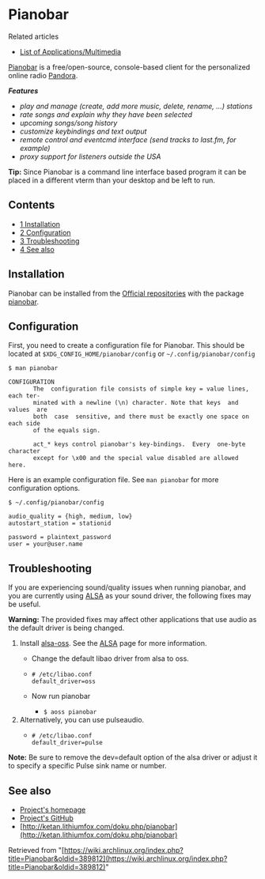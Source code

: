 # Pianobar

Related articles

*   [List of Applications/Multimedia](/index.php/List_of_Applications/Multimedia "List of Applications/Multimedia")

[Pianobar](http://6xq.net/projects/pianobar/) is a free/open-source, console-based client for the personalized online radio [Pandora](http://www.pandora.com/).

_**Features**_

*   _play and manage (create, add more music, delete, rename, ...) stations_
*   _rate songs and explain why they have been selected_
*   _upcoming songs/song history_
*   _customize keybindings and text output_
*   _remote control and eventcmd interface (send tracks to last.fm, for example)_
*   _proxy support for listeners outside the USA_

**Tip:** Since Pianobar is a command line interface based program it can be placed in a different vterm than your desktop and be left to run.

## Contents

*   [1 Installation](#Installation)
*   [2 Configuration](#Configuration)
*   [3 Troubleshooting](#Troubleshooting)
*   [4 See also](#See_also)

## Installation

Pianobar can be installed from the [Official repositories](/index.php/Official_repositories "Official repositories") with the package [pianobar](https://www.archlinux.org/packages/?name=pianobar).

## Configuration

First, you need to create a configuration file for Pianobar. This should be located at `$XDG_CONFIG_HOME/pianobar/config` or `~/.config/pianobar/config`

 `$ man pianobar` 

```
CONFIGURATION
       The  configuration file consists of simple key = value lines, each ter‐
       minated with a newline (\n) character. Note that keys  and  values  are
       both  case  sensitive, and there must be exactly one space on each side
       of the equals sign.

       act_* keys control pianobar's key-bindings.  Every  one-byte  character
       except for \x00 and the special value disabled are allowed here.
```

Here is an example configuration file. See `man pianobar` for more configuration options.

 `$ ~/.config/pianobar/config` 

```
audio_quality = {high, medium, low}
autostart_station = stationid

password = plaintext_password
user = your@user.name
```

## Troubleshooting

If you are experiencing sound/quality issues when running pianobar, and you are currently using [ALSA](/index.php/ALSA "ALSA") as your sound driver, the following fixes may be useful.

**Warning:** The provided fixes may affect other applications that use audio as the default driver is being changed.

1.  Install [alsa-oss](https://www.archlinux.org/packages/?name=alsa-oss). See the [ALSA](/index.php/ALSA "ALSA") page for more information.
    *   Change the default libao driver from alsa to oss.
    *   ```
        # /etc/libao.conf
        default_driver=oss
        ```

    *   Now run pianobar
        *   `$ aoss pianobar` 
2.  Alternatively, you can use pulseaudio.
    *   ```
        # /etc/libao.conf
        default_driver=pulse
        ```

**Note:** Be sure to remove the dev=default option of the alsa driver or adjust it to specify a specific Pulse sink name or number.

## See also

*   [Project's homepage](http://6xq.net/projects/pianobar/)
*   [Project's GitHub](https://github.com/PromyLOPh/pianobar/)
*   [http://ketan.lithiumfox.com/doku.php/pianobar](http://ketan.lithiumfox.com/doku.php/pianobar)

Retrieved from "[https://wiki.archlinux.org/index.php?title=Pianobar&oldid=389812](https://wiki.archlinux.org/index.php?title=Pianobar&oldid=389812)"